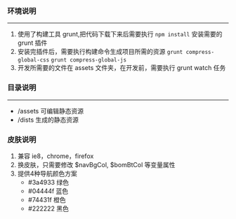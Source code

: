 ### 环境说明
***
1. 使用了构建工具 grunt,把代码下载下来后需要执行
`npm install`
安装需要的 grunt 插件
2. 安装完插件后，需要执行构建命令生成项目所需的资源
`grunt compress-global-css`
`grunt compress-global-js`
3. 开发所需要的文件在 assets 文件夹，在开发前，需要执行 grunt watch 任务

### 目录说明
***
* /assets   可编辑静态资源
* /dists    生成的静态资源

### 皮肤说明
1. 兼容 ie8，chrome，firefox
2. 换皮肤，只需要修改 $navBgCol, $bomBtCol 等变量属性
3. 提供4种导航颜色方案
    * #3a4933 绿色
    * #04444f 蓝色
    * #74431f 橙色
    * #222222 黑色

